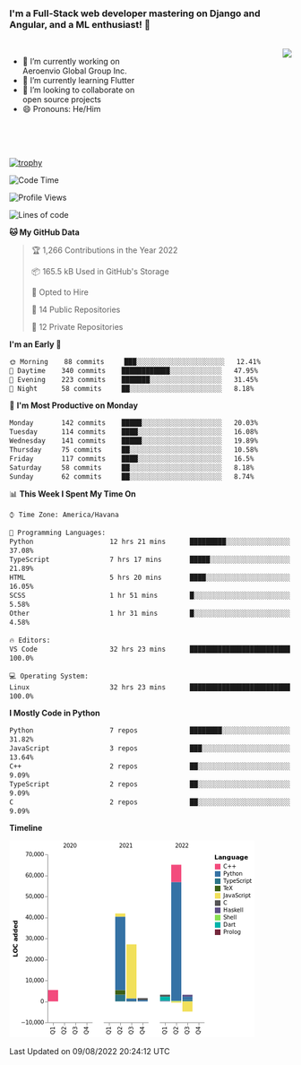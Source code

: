 ### I'm a Full-Stack web developer mastering on Django and Angular, and a ML enthusiast!  👋

<br/>

<img align="right" height="250"  src="https://media1.giphy.com/media/qgQUggAC3Pfv687qPC/giphy.gif?cid=ecf05e470ttfxgsj072btembitu1zn4ti3t3cdyg4jo5b3by&rid=giphy.gif&ct=g" />

 <div style="width:50%">
    <ul>
      <li>🔭 I’m currently working on Aeroenvio Global Group Inc.</li>
      <li>🌱 I’m currently learning Flutter</li>
      <li>👯 I’m looking to collaborate on open source projects</li>
      <li>😄 Pronouns: He/Him</li>
<!--       <li>⚡ Fun fact: I started my first professional project for a company as web dev without knowing any JS </li> -->
    </ul>
  </div>
  
<br/><br/><br/>

[![trophy](https://github-profile-trophy.vercel.app/?username=dfg-98&row=3&column=3&theme=monokai)](https://github.com/ryo-ma/github-profile-trophy)


<!--START_SECTION:waka-->
![Code Time](http://img.shields.io/badge/Code%20Time-390%20hrs%2055%20mins-blue)

![Profile Views](http://img.shields.io/badge/Profile%20Views-0-blue)

![Lines of code](https://img.shields.io/badge/From%20Hello%20World%20I%27ve%20Written-142%20Thousand%20lines%20of%20code-blue)

**🐱 My GitHub Data** 

> 🏆 1,266 Contributions in the Year 2022
 > 
> 📦 165.5 kB Used in GitHub's Storage 
 > 
> 💼 Opted to Hire
 > 
> 📜 14 Public Repositories 
 > 
> 🔑 12 Private Repositories  
 > 
**I'm an Early 🐤** 

```text
🌞 Morning    88 commits     ███░░░░░░░░░░░░░░░░░░░░░░   12.41% 
🌆 Daytime    340 commits    ████████████░░░░░░░░░░░░░   47.95% 
🌃 Evening    223 commits    ███████░░░░░░░░░░░░░░░░░░   31.45% 
🌙 Night      58 commits     ██░░░░░░░░░░░░░░░░░░░░░░░   8.18%

```
📅 **I'm Most Productive on Monday** 

```text
Monday       142 commits    █████░░░░░░░░░░░░░░░░░░░░   20.03% 
Tuesday      114 commits    ████░░░░░░░░░░░░░░░░░░░░░   16.08% 
Wednesday    141 commits    █████░░░░░░░░░░░░░░░░░░░░   19.89% 
Thursday     75 commits     ██░░░░░░░░░░░░░░░░░░░░░░░   10.58% 
Friday       117 commits    ████░░░░░░░░░░░░░░░░░░░░░   16.5% 
Saturday     58 commits     ██░░░░░░░░░░░░░░░░░░░░░░░   8.18% 
Sunday       62 commits     ██░░░░░░░░░░░░░░░░░░░░░░░   8.74%

```


📊 **This Week I Spent My Time On** 

```text
⌚︎ Time Zone: America/Havana

💬 Programming Languages: 
Python                   12 hrs 21 mins      █████████░░░░░░░░░░░░░░░░   37.08% 
TypeScript               7 hrs 17 mins       █████░░░░░░░░░░░░░░░░░░░░   21.89% 
HTML                     5 hrs 20 mins       ████░░░░░░░░░░░░░░░░░░░░░   16.05% 
SCSS                     1 hr 51 mins        █░░░░░░░░░░░░░░░░░░░░░░░░   5.58% 
Other                    1 hr 31 mins        █░░░░░░░░░░░░░░░░░░░░░░░░   4.58%

🔥 Editors: 
VS Code                  32 hrs 23 mins      █████████████████████████   100.0%

💻 Operating System: 
Linux                    32 hrs 23 mins      █████████████████████████   100.0%

```

**I Mostly Code in Python** 

```text
Python                   7 repos             ████████░░░░░░░░░░░░░░░░░   31.82% 
JavaScript               3 repos             ███░░░░░░░░░░░░░░░░░░░░░░   13.64% 
C++                      2 repos             ██░░░░░░░░░░░░░░░░░░░░░░░   9.09% 
TypeScript               2 repos             ██░░░░░░░░░░░░░░░░░░░░░░░   9.09% 
C                        2 repos             ██░░░░░░░░░░░░░░░░░░░░░░░   9.09%

```


**Timeline**

![Chart not found](https://raw.githubusercontent.com/dfg-98/dfg-98/main/charts/bar_graph.png) 


 Last Updated on 09/08/2022 20:24:12 UTC
<!--END_SECTION:waka-->
